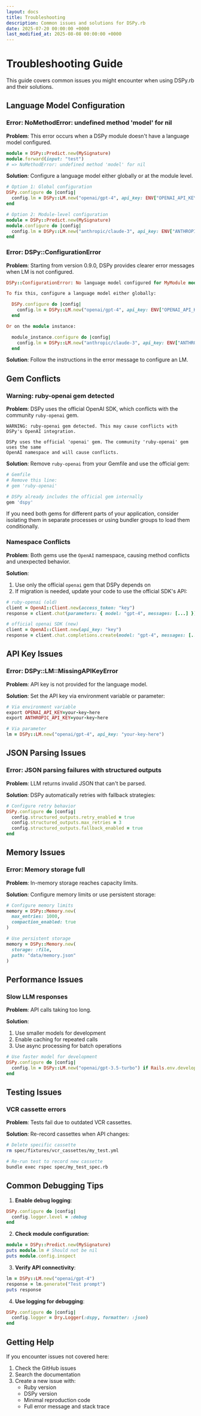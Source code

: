 ```yaml
---
layout: docs
title: Troubleshooting
description: Common issues and solutions for DSPy.rb
date: 2025-07-20 00:00:00 +0000
last_modified_at: 2025-08-08 00:00:00 +0000
---
```

# Troubleshooting Guide

This guide covers common issues you might encounter when using DSPy.rb and their solutions.

## Language Model Configuration

### Error: NoMethodError: undefined method 'model' for nil

**Problem**: This error occurs when a DSPy module doesn't have a language model configured.

```ruby
module = DSPy::Predict.new(MySignature)
module.forward(input: "test")
# => NoMethodError: undefined method 'model' for nil
```

**Solution**: Configure a language model either globally or at the module level.

```ruby
# Option 1: Global configuration
DSPy.configure do |config|
  config.lm = DSPy::LM.new("openai/gpt-4", api_key: ENV["OPENAI_API_KEY"])
end

# Option 2: Module-level configuration
module = DSPy::Predict.new(MySignature)
module.configure do |config|
  config.lm = DSPy::LM.new("anthropic/claude-3", api_key: ENV["ANTHROPIC_API_KEY"])
end
```

### Error: DSPy::ConfigurationError

**Problem**: Starting from version 0.9.0, DSPy provides clearer error messages when LM is not configured.

```ruby
DSPy::ConfigurationError: No language model configured for MyModule module.

To fix this, configure a language model either globally:

  DSPy.configure do |config|
    config.lm = DSPy::LM.new("openai/gpt-4", api_key: ENV["OPENAI_API_KEY"])
  end

Or on the module instance:

  module_instance.configure do |config|
    config.lm = DSPy::LM.new("anthropic/claude-3", api_key: ENV["ANTHROPIC_API_KEY"])
  end
```

**Solution**: Follow the instructions in the error message to configure an LM.

## Gem Conflicts

### Warning: ruby-openai gem detected

**Problem**: DSPy uses the official OpenAI SDK, which conflicts with the community `ruby-openai` gem.

```
WARNING: ruby-openai gem detected. This may cause conflicts with DSPy's OpenAI integration.

DSPy uses the official 'openai' gem. The community 'ruby-openai' gem uses the same
OpenAI namespace and will cause conflicts.
```

**Solution**: Remove `ruby-openai` from your Gemfile and use the official gem:

```ruby
# Gemfile
# Remove this line:
# gem 'ruby-openai'

# DSPy already includes the official gem internally
gem 'dspy'
```

If you need both gems for different parts of your application, consider isolating them in separate processes or using bundler groups to load them conditionally.

### Namespace Conflicts

**Problem**: Both gems use the `OpenAI` namespace, causing method conflicts and unexpected behavior.

**Solution**: 
1. Use only the official `openai` gem that DSPy depends on
2. If migration is needed, update your code to use the official SDK's API:

```ruby
# ruby-openai (old)
client = OpenAI::Client.new(access_token: "key")
response = client.chat(parameters: { model: "gpt-4", messages: [...] })

# official openai SDK (new)
client = OpenAI::Client.new(api_key: "key")
response = client.chat.completions.create(model: "gpt-4", messages: [...])
```

## API Key Issues

### Error: DSPy::LM::MissingAPIKeyError

**Problem**: API key is not provided for the language model.

**Solution**: Set the API key via environment variable or parameter:

```ruby
# Via environment variable
export OPENAI_API_KEY=your-key-here
export ANTHROPIC_API_KEY=your-key-here

# Via parameter
lm = DSPy::LM.new("openai/gpt-4", api_key: "your-key-here")
```

## JSON Parsing Issues

### Error: JSON parsing failures with structured outputs

**Problem**: LLM returns invalid JSON that can't be parsed.

**Solution**: DSPy automatically retries with fallback strategies:

```ruby
# Configure retry behavior
DSPy.configure do |config|
  config.structured_outputs.retry_enabled = true
  config.structured_outputs.max_retries = 3
  config.structured_outputs.fallback_enabled = true
end
```

## Memory Issues

### Error: Memory storage full

**Problem**: In-memory storage reaches capacity limits.

**Solution**: Configure memory limits or use persistent storage:

```ruby
# Configure memory limits
memory = DSPy::Memory.new(
  max_entries: 1000,
  compaction_enabled: true
)

# Use persistent storage
memory = DSPy::Memory.new(
  storage: :file,
  path: "data/memory.json"
)
```

## Performance Issues

### Slow LLM responses

**Problem**: API calls taking too long.

**Solution**: 
1. Use smaller models for development
2. Enable caching for repeated calls
3. Use async processing for batch operations

```ruby
# Use faster model for development
DSPy.configure do |config|
  config.lm = DSPy::LM.new("openai/gpt-3.5-turbo") if Rails.env.development?
end
```

## Testing Issues

### VCR cassette errors

**Problem**: Tests fail due to outdated VCR cassettes.

**Solution**: Re-record cassettes when API changes:

```bash
# Delete specific cassette
rm spec/fixtures/vcr_cassettes/my_test.yml

# Re-run test to record new cassette
bundle exec rspec spec/my_test_spec.rb
```

## Common Debugging Tips

1. **Enable debug logging**:
```ruby
DSPy.configure do |config|
  config.logger.level = :debug
end
```

2. **Check module configuration**:
```ruby
module = DSPy::Predict.new(MySignature)
puts module.lm # Should not be nil
puts module.config.inspect
```

3. **Verify API connectivity**:
```ruby
lm = DSPy::LM.new("openai/gpt-4")
response = lm.generate("Test prompt")
puts response
```

4. **Use logging for debugging**:
```ruby
DSPy.configure do |config|
  config.logger = Dry.Logger(:dspy, formatter: :json)
end
```

## Getting Help

If you encounter issues not covered here:

1. Check the GitHub issues
2. Search the documentation
3. Create a new issue with:
   - Ruby version
   - DSPy version
   - Minimal reproduction code
   - Full error message and stack trace